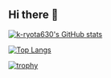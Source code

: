 ## Hi there 👋

[![k-ryota630's GitHub stats](https://github-readme-stats.vercel.app/api?username=k-ryota630&theme=ambient_gradient_icons=true)](https://github.com/k-ryota630/github-readme-stats)

[![Top Langs](https://github-readme-stats.vercel.app/api/top-langs/?username=k-ryota630&theme=ambient_gradient_icons=true&layout=compact)](https://github.com/k-ryota630/github-readme-stats)

[![trophy](https://github-profile-trophy.vercel.app/?username=k-ryota630)](https://github.com/ryo-ma/github-profile-trophy)
<!--
**k-ryota630/k-ryota630** is a ✨ _special_ ✨ repository because its `README.md` (this file) appears on your GitHub profile.

Here are some ideas to get you started:

- 🔭 I’m currently working on ...
- 🌱 I’m currently learning ...
- 👯 I’m looking to collaborate on ...
- 🤔 I’m looking for help with ...
- 💬 Ask me about ...
- 📫 How to reach me: ...
- 😄 Pronouns: ...
- ⚡ Fun fact: ...
-->
